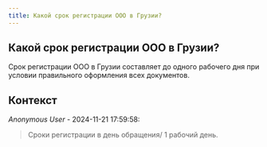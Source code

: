 ```yaml
---
title: Какой срок регистрации ООО в Грузии?
---
```


## Какой срок регистрации ООО в Грузии?

Срок регистрации ООО в Грузии составляет до одного рабочего дня при условии правильного оформления всех документов.

## Контекст

_Anonymous User_ - 2024-11-21 17:59:58:

> Сроки регистрации в день обращения/ 1 рабочий день.
